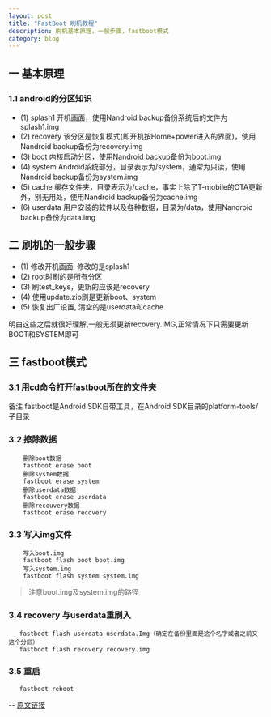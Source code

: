 ```yaml
---
layout: post
title: "FastBoot 刷机教程"
description: 刷机基本原理，一般步骤，fastboot模式
category: blog
---
```


## 一 基本原理
### 1.1 android的分区知识
* (1) splash1
开机画面，使用Nandroid backup备份系统后的文件为splash1.img
* (2) recovery
该分区是恢复模式(即开机按Home+power进入的界面)，使用Nandroid backup备份为recovery.img
* (3) boot
内核启动分区，使用Nandroid backup备份为boot.img
* (4) system
Android系统部分，目录表示为/system，通常为只读，使用Nandroid backup备份为system.img
* (5) cache
 缓存文件夹，目录表示为/cache，事实上除了T-mobile的OTA更新外，别无用处，使用Nandroid backup备份为cache.img
* (6) userdata
用户安装的软件以及各种数据，目录为/data，使用Nandroid backup备份为data.img 

## 二 刷机的一般步骤
* (1) 修改开机画面, 修改的是splash1
* (2) root时刷的是所有分区
* (3) 刷test_keys，更新的应该是recovery
* (4) 使用update.zip刷是更新boot、system
* (5) 恢复出厂设置, 清空的是userdata和cache

明白这些之后就很好理解,一般无须更新recovery.IMG,正常情况下只需要更新BOOT和SYSTEM即可

## 三 fastboot模式
### 3.1 用cd命令打开fastboot所在的文件夹
 备注
 fastboot是Android SDK自带工具，在Android SDK目录的platform-tools/子目录
 
### 3.2 擦除数据

```
    删除boot数据
    fastboot erase boot
    删除system数据
    fastboot erase system
    删除userdata数据
    fastboot erase userdata 
    删除recouvery数据
    fastboot erase recovery
```
### 3.3 写入img文件

```
    写入boot.img
    fastboot flash boot boot.img
    写入system.img
    fastboot flash system system.img 
```
> 注意boot.img及system.img的路径

### 3.4 recovery 与userdata重刷入

```
   fastboot flash userdata userdata.Img（确定在备份里面是这个名字或者之前又这个分区）
   fastboot flash recovery recovery.img
``` 

### 3.5 重启

```
   fastboot reboot 
```
-- [原文链接](http://bbs.imobile.com.cn/thread-tid-8559825.html)

